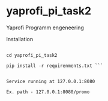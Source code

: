 # yaprofi_pi_task2
Yaprofi Programm engeneering

Installation

``` git clone https://github.com/boysmail/yaprofi_pi_task2.git

cd yaprofi_pi_task2

pip install -r requirenments.txt ```


Service running at 127.0.0.1:8080

Ex. path - 127.0.0.1:8080/promo
